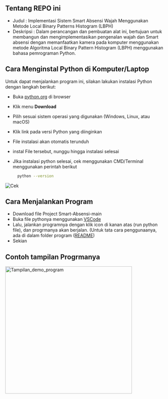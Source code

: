 ## Tentang REPO ini

- Judul     : Implementasi Sistem Smart Absensi Wajah Menggunakan Metode Local Binary Patterns Histogram (LBPH)
- Deskripsi : Dalam perancangan dan pembuatan alat ini, bertujuan untuk membangun dan mengimplementasikan pengenalan wajah dan Smart absensi dengan memanfaatkan kamera pada komputer menggunakan metode Algoritma Local Binary Pattern Histogram (LBPH) menggunakan bahasa pemrograman Python.

## Cara Menginstal Python di Komputer/Laptop  

Untuk dapat menjalankan program ini, silakan lakukan instalasi Python dengan langkah berikut:  

- Buka [python.org](https://www.python.org) di browser  
- Klik menu **Download**  
- Pilih sesuai sistem operasi yang digunakan (Windows, Linux, atau macOS)  
- Klik link pada versi Python yang diinginkan  
- File instalasi akan otomatis terunduh
- instal File tersebut, nunggu hingga instalasi selesai
- JIka instalasi python selesai, cek menggunakan CMD/Terminal menggunakan perintah berikut
  
   ```bash
     python --version
     ```
   
![Cek](https://github.com/imammularif/TA/blob/main/Source/cek%20python.png)

## Cara Menjalankan Program

- Download file Project Smart-Absensi-main
- Buka file pythonya menggunakan [VSCode](https://code.visualstudio.com/)
- Lalu, jalankan programnya dengan klik icon di kanan atas (run python file), dan progrmanya akan berjalan. (Untuk tata cara penggunaanya, ada di dalam folder program ([README](https://github.com/imammularif/TA/blob/main/Smart-Absensi-main/README.md))
- Sekian

## Contoh tampilan Progrmanya

<img src="https://github.com/imammularif/TA/blob/main/Source/SS%20DEMO.png" alt="Tampilan_demo_program" width="400">







